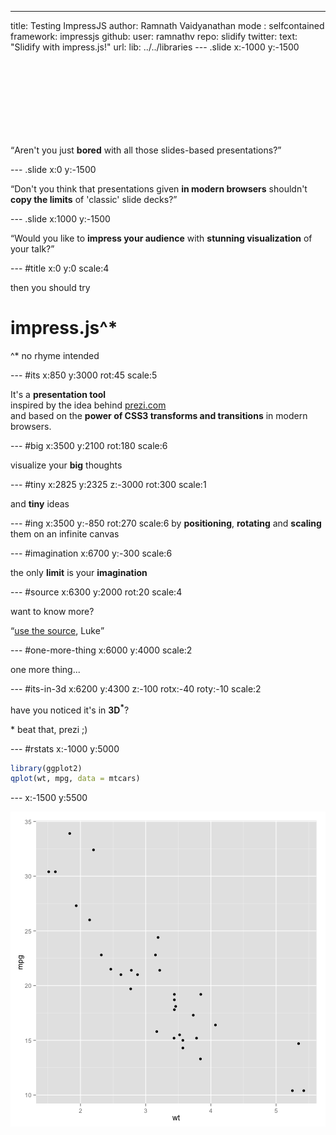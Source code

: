 ---
title: Testing ImpressJS
author: Ramnath Vaidyanathan
mode  : selfcontained
framework: impressjs
github:
  user: ramnathv
  repo: slidify
twitter:
  text: "Slidify with impress.js!"
url:
  lib: ../../libraries
--- .slide x:-1000 y:-1500

<script src="http://ajax.googleapis.com/ajax/libs/jquery/1.9.0/jquery.min.js"></script>
<script src="../../libraries/widgets/popcornjs/js/popcorn-complete.min.js"></script>
<script>
    function handleDomLoadedExtra() {
      var pop = Popcorn.vimeo(
        "player",
        "http://player.vimeo.com/video/41823197");
      var articles = document.getElementsByTagName('article');
      for (var i = 0; i < articles.length; ++i) {
        var article = articles[i];
        var timings = article.getAttribute("data-timings");
        if (timings != null) {
          var starts = timings.split(",");
          for (var j = 0; j < starts.length; ++j) {
            pop.code({
              start: parseInt(starts[j]),
              slideNumber: i,
              onStart: function(options) {
                impress.next();
              }
            });
          }
        }
      }
    };
    $(document).ready(function(){
      handleDomLoadedExtra();
    });
</script>

<div id="player" style="width: 160px; height: 120px"></div>


<q>Aren't you just **bored** with all those slides-based presentations?</q>

--- .slide x:0 y:-1500

<q>Don't you think that presentations given **in modern browsers** shouldn't **copy the limits** of 'classic' slide decks?</q>

--- .slide x:1000 y:-1500

<q>Would you like to **impress your audience** with **stunning visualization** of your talk?</q>

--- #title x:0 y:0 scale:4

<span class="try">then you should try</span>
# impress.js^*
<span class="footnote">^* no rhyme intended</span>

--- #its x:850 y:3000 rot:45 scale:5

 It's a **presentation tool** <br/>
inspired by the idea behind [prezi.com](http://prezi.com) <br/>
and based on the **power of CSS3 transforms and transitions** in modern browsers.

--- #big x:3500 y:2100 rot:180 scale:6

visualize your <b>big</b> <span class="thoughts">thoughts</span>

--- #tiny x:2825 y:2325 z:-3000 rot:300 scale:1

and **tiny** ideas

--- #ing x:3500 y:-850 rot:270 scale:6
by <b class="positioning">positioning</b>, <b class="rotating">rotating</b> and <b class="scaling">scaling</b> them on an infinite canvas

--- #imagination x:6700 y:-300 scale:6

the only **limit** is your <b class="imagination">imagination</b>

--- #source x:6300 y:2000 rot:20 scale:4

want to know more?

<q>[use the source](http://github.com/bartaz/impress.js), Luke</q>

--- #one-more-thing x:6000 y:4000 scale:2

one more thing...

--- #its-in-3d x:6200 y:4300 z:-100 rotx:-40 roty:-10 scale:2

<span class="have">have</span> <span class="you">you</span> <span class="noticed">noticed</span> <span class="its">it's</span> <span class="in">in</span> <b>3D<sup>*</sup></b>?

<span class="footnote">* beat that, prezi ;)</span>

--- #rstats x:-1000 y:5000


```r
library(ggplot2)
qplot(wt, mpg, data = mtcars)
```


--- x:-1500 y:5500

![plot of chunk unnamed-chunk-2](assets/fig/unnamed-chunk-2.png) 



  
